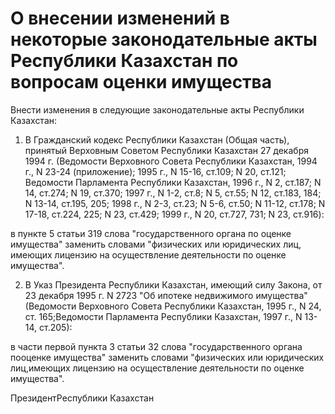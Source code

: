 # О внесении изменений в некоторые законодательные акты Республики Казахстан по вопросам оценки имущества

Внести изменения в следующие законодательные акты Республики Казахстан:

1. В Гражданский кодекс Республики Казахстан (Общая часть), принятый Верховным Советом Республики Казахстан 27 декабря 1994 г. (Ведомости Верховного Совета Республики Казахстан, 1994 г., N 23-24 (приложение); 1995 г., N 15-16, ст.109; N 20, ст.121; Ведомости Парламента Республики Казахстан, 1996 г., N 2, ст.187; N 14, ст.274; N 19, ст.370; 1997 г., N 1-2, ст.8; N 5, ст.55; N 12, ст.183, 184; N 13-14, ст.195, 205; 1998 г., N 2-3, ст.23; N 5-6, ст.50; N 11-12, ст.178; N 17-18, ст.224, 225; N 23, ст.429; 1999 г., N 20, ст.727, 731; N 23, ст.916):

в пункте 5 статьи 319 слова "государственного органа по оценке имущества" заменить словами "физических или юридических лиц, имеющих лицензию на осуществление деятельности по оценке имущества".

2. В Указ Президента Республики Казахстан, имеющий силу Закона, от 23 декабря 1995 г. N 2723 "Об ипотеке недвижимого имущества"(Ведомости Верховного Совета Республики Казахстан, 1995 г., N 24, ст. 165;Ведомости Парламента Республики Казахстан, 1997 г., N 13-14, ст.205):

в части первой пункта 3 статьи 32 слова "государственного органа пооценке имущества" заменить словами "физических или юридических лиц,имеющих лицензию на осуществление деятельности по оценке имущества".

ПрезидентРеспублики Казахстан

